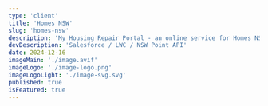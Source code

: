 ```yaml
---
type: 'client'
title: 'Homes NSW'
slug: 'homes-nsw'
description: 'My Housing Repair Portal - an online service for Homes NSW tenants to easily report non-urgent repairs.'
devDescription: 'Salesforce / LWC / NSW Point API'
date: 2024-12-16
imageMain: './image.avif'
imageLogo: './image-logo.png'
imageLogoLight: './image-svg.svg'
published: true
isFeatured: true
---
```

